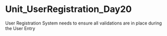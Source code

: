 # Unit_UserRegistration_Day20
User Registration System needs to ensure all validations  are in place during the User Entry
